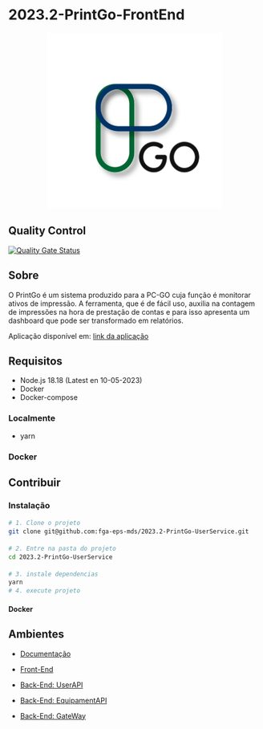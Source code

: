 # 2023.2-PrintGo-FrontEnd

<div align="center">
     <img src="assets/logoPrintGo.svg" height="350px" width="350px"> 
</div>

## Quality Control

[![Quality Gate Status](https://sonarcloud.io/api/project_badges/measure?project=fga-eps-mds_2023.2-PrintGo-BackEnd&metric=alert_status)](https://sonarcloud.io/summary/new_code?id=fga-eps-mds_2023.2-PrintGo-BackEnd)

## Sobre

O PrintGo é um sistema produzido para a PC-GO cuja função é monitorar ativos de impressão. A ferramenta, que é de fácil uso, auxilia na contagem de impressões na hora de prestação de contas e para isso apresenta um dashboard que pode ser transformado em relatórios.

Aplicação disponível em: [link da aplicação](?)

## Requisitos

- Node.js 18.18 (Latest en 10-05-2023)
- Docker
- Docker-compose

### Localmente

- yarn

### Docker

## Contribuir

### Instalação

```bash
# 1. Clone o projeto
git clone git@github.com:fga-eps-mds/2023.2-PrintGo-UserService.git

# 2. Entre na pasta do projeto
cd 2023.2-PrintGo-UserService

# 3. instale dependencias 
yarn
# 4. execute projeto
```

#### Docker


## Ambientes

- [Documentação](https://github.com/fga-eps-mds/2023.2-PrintGo-Doc)

- [Front-End](https://github.com/fga-eps-mds/2023.2-PrintGo-FrontEnd)

- [Back-End: UserAPI](https://github.com/fga-eps-mds/2023.2-PrintGo-BackEnd)
  
- [Back-End: EquipamentAPI](?) 

- [Back-End: GateWay](?) 
